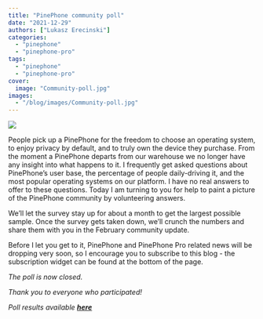 ```yaml
---
title: "PinePhone community poll"
date: "2021-12-29"
authors: ["Lukasz Erecinski"]
categories:
  - "pinephone"
  - "pinephone-pro"
tags: 
  - "pinephone"
  - "pinephone-pro"
cover: 
  image: "Community-poll.jpg"
images:
  - "/blog/images/Community-poll.jpg"
---
```


![](/blog/images/Community-poll.jpg)

People pick up a PinePhone for the freedom to choose an operating system, to enjoy privacy by default, and to truly own the device they purchase. From the moment a PinePhone departs from our warehouse we no longer have any insight into what happens to it. I frequently get asked questions about PinePhone’s user base, the percentage of people daily-driving it, and the most popular operating systems on our platform. I have no real answers to offer to these questions. Today I am turning to you for help to paint a picture of the PinePhone community by volunteering answers.

We’ll let the survey stay up for about a month to get the largest possible sample. Once the survey gets taken down, we’ll crunch the numbers and share them with you in the February community update.

Before I let you get to it, PinePhone and PinePhone Pro related news will be dropping very soon, so I encourage you to subscribe to this blog - the subscription widget can be found at the bottom of the page.

_The poll is now closed._

_Thank you to everyone who participated!_

_Poll results available [**here**](https://www.pine64.org/2022/01/31/pinephone-community-poll-results/)_
